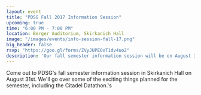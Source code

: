 ```yaml
---
layout: event
title: "PDSG Fall 2017 Information Session"
upcoming: true
time: "6:00 PM - 7:00 PM"
location: Berger Auditorium, Skirkanich Hall
image: "/images/events/info-session-fall-17.png"
big_header: false
rsvp: "https://goo.gl/forms/ZVyJUPEOxT1dv4uo2"
description: 'Our fall semester information session will be on August 31st from 6-7PM. Come to hear about the great things happening with Penn Data Science Group this year!'
---
```


Come out to PDSG's fall semester information session in Skirkanich Hall on August 31st. We'll go over some of the exciting things planned for the semester, including the Citadel Datathon.'s
